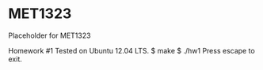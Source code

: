 MET1323
=======

Placeholder for MET1323

Homework #1
Tested on Ubuntu 12.04 LTS.
$ make
$ ./hw1
Press escape to exit.
